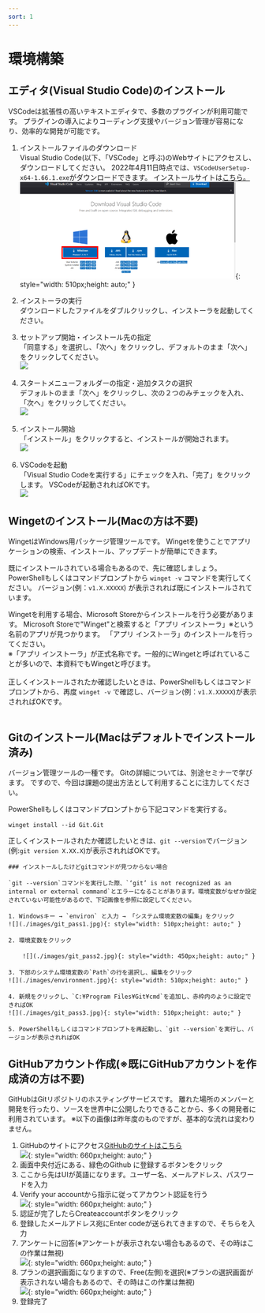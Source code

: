 ```yaml
---
sort: 1
---
```

# 環境構築

## エディタ(Visual Studio Code)のインストール

VSCodeは拡張性の高いテキストエディタで、多数のプラグインが利用可能です。
プラグインの導入によりコーディング支援やバージョン管理が容易になり、効率的な開発が可能です。

1. インストールファイルのダウンロード<br>
Visual Studio Code(以下、「VSCode」と呼ぶ)のWebサイトにアクセスし、ダウンロードしてください。
2022年4月11日時点では、`VSCodeUserSetup-x64-1.66.1.exe`がダウンロードできます。
インストールサイトは[こちら。](https://code.visualstudio.com/Download)<br>
![](./images/Aspose.Words.a262145e-b3c2-4e51-a607-826ad36f58eb.001.png){: style="width: 510px;height: auto;" }

1. インストーラの実行<br>
ダウンロードしたファイルをダブルクリックし、インストーラを起動してください。

1. セットアップ開始・インストール先の指定<br>
「同意する」を選択し、「次へ」をクリックし、デフォルトのまま「次へ」をクリックしてください。<br>
![](./images/Aspose.Words.a262145e-b3c2-4e51-a607-826ad36f58eb.002.png)

1. スタートメニューフォルダーの指定・追加タスクの選択<br>
デフォルトのまま「次へ」をクリックし、次の２つのみチェックを入れ、「次へ」をクリックしてください。<br>
![](./images/Aspose.Words.a262145e-b3c2-4e51-a607-826ad36f58eb.003.png)

1. インストール開始<br>
「インストール」をクリックすると、インストールが開始されます。<br>
![](./images/Aspose.Words.a262145e-b3c2-4e51-a607-826ad36f58eb.004.png)

1. VSCodeを起動<br>
「Visual Studio Codeを実行する」にチェックを入れ、「完了」をクリックします。
VSCodeが起動されればOKです。<br>
![](./images/Aspose.Words.a262145e-b3c2-4e51-a607-826ad36f58eb.005.png)

## Wingetのインストール(Macの方は不要)

WingetはWindows⽤パッケージ管理ツールです。
Wingetを使うことでアプリケーションの検索、インストール、アップデートが簡単にできます。<br>

既にインストールされている場合もあるので、先に確認しましょう。
PowerShellもしくはコマンドプロンプトから `winget -v` コマンドを実行してください。
バージョン(例：`v1.X.XXXXX`) が表示されれば既にインストールされています。<br>

Wingetを利⽤する場合、Microsoft Storeからインストールを⾏う必要があります。
Microsoft Storeで"Winget"と検索すると「アプリ インストーラ」※という名前のアプリが⾒つかります。
「アプリ インストーラ」のインストールを⾏ってください。<br>
※「アプリ インストーラ」が正式名称です。⼀般的にWingetと呼ばれていることが多いので、本資料でもWingetと呼びます。 <br><br>
正しくインストールされたか確認したいときは、PowerShellもしくはコマンドプロンプトから、再度 `winget -v` で確認し、バージョン(例：`v1.X.XXXXX`)が表示されればOKです。<br><br>

## Gitのインストール(Macはデフォルトでインストール済み)

バージョン管理ツールの一種です。
Gitの詳細については、別途セミナーで学びます。
ですので、今回は課題の提出方法として利用することに注力してください。<br>

PowerShellもしくはコマンドプロンプトから下記コマンドを実行する。<br>

```shell
winget install --id Git.Git
```

正しくインストールされたか確認したいときは、`git --version`でバージョン(例:`git version X.XX.X`)が表示されればOKです。<br>

```warning
### インストールしたけどgitコマンドが見つからない場合

`git --version`コマンドを実行した際、`‘git’ is not recognized as an internal or external command`とエラーになることがあります。環境変数がなぜか設定されていない可能性があるので、下記画像を参照に設定してください。

1. Windowsキー → `environ` と入力 → 「システム環境変数の編集」をクリック
![](./images/git_pass1.jpg){: style="width: 510px;height: auto;" }

2. 環境変数をクリック

    ![](./images/git_pass2.jpg){: style="width: 450px;height: auto;" }

3. 下部のシステム環境変数の`Path`の行を選択し、編集をクリック
![](./images/environment.jpg){: style="width: 510px;height: auto;" }

4. 新規をクリックし、`C:¥Program Files¥Git¥cmd`を追加し、赤枠内のように設定できればOK
![](./images/git_pass3.jpg){: style="width: 510px;height: auto;" }

5. PowerShellもしくはコマンドプロンプトを再起動し、`git --version`を実行し、バージョンが表示されればOK
```

## GitHubアカウント作成(※既にGitHubアカウントを作成済の方は不要)

GitHubはGitリポジトリのホスティングサービスです。
離れた場所のメンバーと開発を行ったり、ソースを世界中に公開したりできることから、多くの開発者に利用されています。
※以下の画像は昨年度のものですが、基本的な流れは変わりません。

1. GitHubのサイトにアクセス[GitHubのサイトはこちら](https://github.co.jp/)<br>
   ![](.images/Aspose.Words.aedafcf0-3819-4263-af12-50337a38362b.003.png){: style="width: 660px;height: auto;" }
2. 画面中央付近にある、緑色のGithub に登録するボタンをクリック
3. ここから先はUIが英語になります。ユーザー名、メールアドレス、パスワードを入力
4. Verify your accountから指示に従ってアカウント認証を行う<br>
   ![](.images/Aspose.Words.aedafcf0-3819-4263-af12-50337a38362b.004.png){: style="width: 660px;height: auto;" }
5. 認証が完了したらCreateaccountボタンをクリック
6. 登録したメールアドレス宛にEnter codeが送られてきますので、そちらを入力
7. アンケートに回答(※アンケートが表示されない場合もあるので、その時はこの作業は無視)<br>
   ![](.images/Aspose.Words.aedafcf0-3819-4263-af12-50337a38362b.005.png){: style="width: 660px;height: auto;" }
8. プランの選択画面になりますので、Free(左側)を選択(※プランの選択画面が表示されない場合もあるので、その時はこの作業は無視)<br>
    ![](.images/Aspose.Words.aedafcf0-3819-4263-af12-50337a38362b.007.jpeg){: style="width: 660px;height: auto;" }
9. 登録完了
